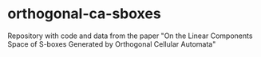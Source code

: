 # orthogonal-ca-sboxes
Repository with code and data from the paper "On the Linear Components Space of S-boxes Generated by Orthogonal Cellular Automata"

